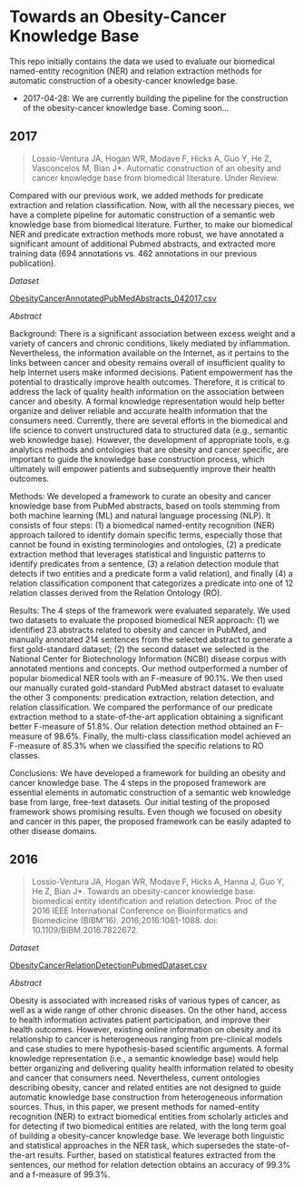 # Towards an Obesity-Cancer Knowledge Base

This repo initially contains the data we used to evaluate our biomedical named-entity recognition (NER) and relation extraction methods for automatic construction of a obesity-cancer knowledge base.

* 2017-04-28: We are currently building the pipeline for the construction of the obesity-cancer knowledge base. Coming soon...

2017
--

> Lossio-Ventura JA, Hogan WR, Modave F, Hicks A, Guo Y, He Z, Vasconcelos M, Bian J*. Automatic construction of an obesity and cancer knowledge base from biomedical literature. Under Review.

Compared with our previous work, we added methods for predicate extraction and relation classification. Now, with all the necessary pieces, we have a complete pipeline for automatic construction of a semantic web knowledge base from biomedical literature. Further, to make our biomedical NER and predicate extraction methods more robust, we have annotated a significant amount of additional Pubmed abstracts, and extracted more training data (694 annotations vs. 462 annotations in our previous publication).

*Dataset*

[ObesityCancerAnnotatedPubMedAbstracts_042017.csv](data/ObesityCancerAnnotatedPubMedAbstracts_042017.csv)

*Abstract*

Background: There is a significant association between excess weight and a variety of cancers and chronic conditions, likely mediated by inflammation. Nevertheless, the information available on the Internet, as it pertains to the links between cancer and obesity remains overall of insufficient quality to help Internet users make informed decisions. Patient empowerment has the potential to drastically improve health outcomes. Therefore, it is critical to address the lack of quality health information on the association between cancer and obesity. A formal knowledge representation would help better organize and deliver reliable and accurate health information that the consumers need.  Currently, there are several efforts in the biomedical and life science to convert unstructured data to structured data (e.g., semantic web knowledge base).  However, the development of appropriate tools, e.g. analytics methods and ontologies that are obesity and cancer specific, are important to guide the knowledge base construction process, which ultimately will empower patients and subsequently improve their health outcomes.

Methods: We developed a framework to curate an obesity and cancer knowledge base from PubMed abstracts, based on tools stemming from both machine learning (ML) and natural language processing (NLP).  It consists of four steps: (1) a biomedical named-entity recognition (NER) approach tailored to identify domain specific terms, especially those that cannot be found in existing terminologies and ontologies, (2) a predicate extraction method that leverages statistical and linguistic patterns to identify predicates from a sentence, (3) a relation detection module that detects if two entities and a predicate form a valid relation), and finally (4) a relation classification component that categorizes a predicate into one of 12 relation classes derived from the Relation Ontology (RO). 

Results: The 4 steps of the framework were evaluated separately.  We used two datasets to evaluate the proposed biomedical NER approach: (1) we identified 23 abstracts related to obesity and cancer in PubMed, and manually annotated 214 sentences from the selected abstract to generate a first gold-standard dataset; (2) the second dataset we selected is the National Center for Biotechnology Information (NCBI) disease corpus with annotated mentions and concepts. Our method outperformed a number of popular biomedical NER tools with an F-measure of $90.1\%$.  We then used our manually curated gold-standard PubMed abstract dataset to evaluate the other 3 components: predication extraction, relation detection, and relation classification.  We compared the performance of our predicate extraction method to a state-of-the-art application obtaining a significant better F-measure of $51.8\%$.  Our relation detection method obtained an F-measure of $98.6\%$.  Finally, the multi-class classification model achieved an F-measure of $85.3\%$ when we classified the specific relations to RO classes. 

Conclusions: We have developed a framework for building an obesity and cancer knowledge base.  The 4 steps in the proposed framework are essential elements in automatic construction of a semantic web knowledge base from large, free-text datasets.  Our initial testing of the proposed framework shows promising results.  Even though we focused on obesity and cancer in this paper, the proposed framework can be easily adapted to other disease domains.


2016
--

> Lossio-Ventura JA, Hogan WR, Modave F, Hicks A, Hanna J, Guo Y, He Z, Bian J*. Towards an obesity-cancer knowledge base: biomedical entity identification and relation detection. Proc of the 2016 IEEE International Conference on Bioinformatics and Biomedicine (BIBM'16). 2016;2016:1081-1088. doi: 10.1109/BIBM.2016.7822672.

*Dataset*

[ObesityCancerRelationDetectionPubmedDataset.csv](data/ObesityCancerRelationDetectionPubmedDataset.csv)

*Abstract*

Obesity is associated with increased risks of various types of cancer, as well as a wide range of other chronic diseases.  On the other hand, access to health information activates patient participation, and improve their health outcomes.  However, existing online information on obesity and its relationship to cancer is heterogeneous ranging from pre-clinical models and case studies to mere hypothesis-based scientific arguments.  A formal knowledge representation (i.e., a semantic knowledge base) would help better organizing and delivering quality health information related to obesity and cancer that consumers need.  Nevertheless, current ontologies describing obesity, cancer and related entities are not designed to guide automatic knowledge base construction from heterogeneous information sources. Thus, in this paper, we present methods for named-entity recognition (NER) to extract biomedical entities from scholarly articles and for detecting if two biomedical entities are related, with the long term goal of building a obesity-cancer knowledge base. We leverage both linguistic and statistical approaches in the NER task, which supersedes the state-of-the-art results. Further, based on statistical features extracted from the sentences, our method for relation detection obtains an accuracy of 99.3% and a f-measure of 99.3%. 
